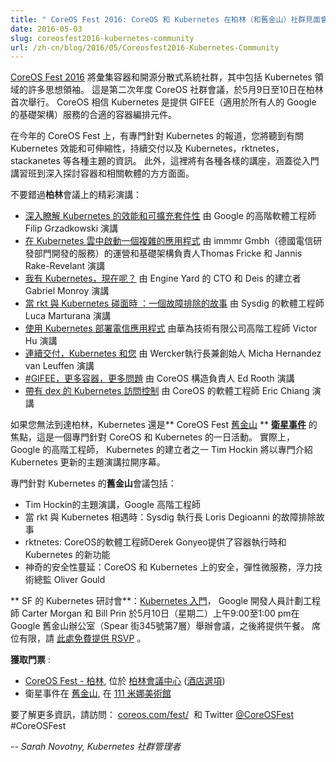 ```yaml
---
title: " CoreOS Fest 2016: CoreOS 和 Kubernetes 在柏林（和舊金山）社群見面會 "
date: 2016-05-03
slug: coreosfest2016-kubernetes-community
url: /zh-cn/blog/2016/05/Coreosfest2016-Kubernetes-Community
---
```

<!--
---
title: " CoreOS Fest 2016: CoreOS and Kubernetes Community meet in Berlin (& San Francisco) "
date: 2016-05-03
slug: coreosfest2016-kubernetes-community
url: /zh-cn/blog/2016/05/Coreosfest2016-Kubernetes-Community
---
-->
<!--
[CoreOS Fest 2016](https://coreos.com/fest/) will bring together the container and open source distributed systems community, including many thought leaders in the Kubernetes space. It is the second annual CoreOS community conference, held for the first time in Berlin on May 9th and 10th. CoreOS believes Kubernetes is the container orchestration component to deliver GIFEE (Google’s Infrastructure for Everyone Else).  
-->
[CoreOS Fest 2016](https://coreos.com/fest/) 將彙集容器和開源分散式系統社群，其中包括 Kubernetes 領域的許多思想領袖。
這是第二次年度 CoreOS 社群會議，於5月9日至10日在柏林首次舉行。
CoreOS 相信 Kubernetes 是提供 GIFEE（適用於所有人的 Google 的基礎架構）服務的合適的容器編排元件。

<!--
At this year’s CoreOS Fest, there are tracks dedicated to Kubernetes where you’ll hear about various topics ranging from Kubernetes performance and scalability, continuous delivery and Kubernetes, rktnetes, stackanetes and more. In addition, there will be a variety of talks, from introductory workshops to deep-dives into all things containers and related software.  
-->
在今年的 CoreOS Fest 上，有專門針對 Kubernetes 的報道，您將聽到有關 Kubernetes 效能和可伸縮性，持續交付以及 Kubernetes，rktnetes，stackanetes 等各種主題的資訊。
此外，這裡將有各種各樣的講座，涵蓋從入門講習班到深入探討容器和相關軟體的方方面面。

<!--
Don’t miss these great speaker sessions at the conference in **Berlin** :  -->
不要錯過**柏林**會議上的精彩演講：

<!--
- [Kubernetes Performance & Scalability Deep-Dive](https://coreosfest2016.sched.org/event/6ckp/kubernetes-performance-scalability-deep-dive?iframe=no&w=i:100;&sidebar=yes&bg=no) by Filip Grzadkowski, Senior Software Engineer at Google
- [Launching a complex application in a Kubernetes cloud](http://coreosfest2016.sched.org/event/6T0b/launching-a-complex-application-in-a-kubernetes-cloud) by Thomas Fricke and Jannis Rake-Revelant, Operations & Infrastructure Lead, immmr Gmbh (a service developed by the Deutsche Telekom’s R&D department)
- [I have Kubernetes, now what?](https://coreosfest2016.sched.org/event/6db3/i-have-kubernetes-now-what?iframe=no&w=i:100;&sidebar=yes&bg=no) by Gabriel Monroy, CTO of Engine Yard and creator of Deis
- [When rkt meets Kubernetes: a troubleshooting tale](https://coreosfest2016.sched.org/event/6YGg/when-rkt-meets-kubernetes-a-troubleshooting-tale?iframe=no&w=i:100;&sidebar=yes&bg=no) by Luca Marturana, Software Engineer at Sysdig
- [Use Kubernetes to deploy telecom applications](https://coreosfest2016.sched.org/event/6eSE/use-kubernetes-to-deploy-telecom-applications?iframe=no&w=i:100;&sidebar=yes&bg=no) by Victor Hu, Senior Engineer at Huawei Technologies
- [Continuous Delivery, Kubernetes and You](https://coreosfest2016.sched.org/event/6qCs/continuous-delivery-kubernetes-and-you?iframe=no&w=i:100;&sidebar=yes&bg=no) by Micha Hernandez van Leuffen, CEO and founder of Wercker
- [#GIFEE, More Containers, More Problems](https://coreosfest2016.sched.org/event/6YJl/gifee-more-containers-more-problems?iframe=no&w=i:100;&sidebar=yes&bg=no) by Ed Rooth, Head of Tectonic at CoreOS
- [Kubernetes Access Control with dex](https://coreosfest2016.sched.org/event/6YH4/kubernetes-access-control-with-dex?iframe=no&w=i:100;&sidebar=yes&bg=no) by Eric Chiang, Software Engineer at CoreOS
-->
- [深入瞭解 Kubernetes 的效能和可擴充套件性](https://coreosfest2016.sched.org/event/6ckp/kubernetes-performance-scalability-deep-dive?iframe=no&w=i:100;&sidebar=yes&bg=no) 由 Google 的高階軟體工程師 Filip Grzadkowski 演講
- [在 Kubernetes 雲中啟動一個複雜的應用程式](http://coreosfest2016.sched.org/event/6T0b/launching-a-complex-application-in-a-kubernetes-cloud) 由 immmr Gmbh（德國電信研發部門開發的服務）的運營和基礎架構負責人Thomas Fricke 和 Jannis Rake-Revelant 演講
- [我有 Kubernetes，現在呢？](https://coreosfest2016.sched.org/event/6db3/i-have-kubernetes-now-what?iframe=no&w=i:100;&sidebar=yes&bg=no) 由 Engine Yard 的 CTO 和 Deis 的建立者 Gabriel Monroy 演講
- [當 rkt 與 Kubernetes 碰面時 ：一個故障排除的故事](https://coreosfest2016.sched.org/event/6YGg/when-rkt-meets-kubernetes-a-troubleshooting-tale?iframe=no&w=i:100;&sidebar=yes&bg=no) 由 Sysdig 的軟體工程師 Luca Marturana 演講
- [使用 Kubernetes 部署電信應用程式](https://coreosfest2016.sched.org/event/6eSE/use-kubernetes-to-deploy-telecom-applications?iframe=no&w=i:100;&sidebar=yes&bg=no) 由華為技術有限公司高階工程師 Victor Hu 演講
- [連續交付，Kubernetes 和您](https://coreosfest2016.sched.org/event/6qCs/continuous-delivery-kubernetes-and-you?iframe=no&w=i:100;&sidebar=yes&bg=no) 由 Wercker執行長兼創始人 Micha Hernandez van Leuffen 演講
- [#GIFEE，更多容器，更多問題](https://coreosfest2016.sched.org/event/6YJl/gifee-more-containers-more-problems?iframe=no&w=i:100;&sidebar=yes&bg=no) 由 CoreOS 構造負責人 Ed Rooth 演講
- [帶有 dex 的 Kubernetes 訪問控制](https://coreosfest2016.sched.org/event/6YH4/kubernetes-access-control-with-dex?iframe=no&w=i:100;&sidebar=yes&bg=no) 由 CoreOS 的軟體工程師 Eric Chiang 演講

<!--
If you can’t make it to Berlin, Kubernetes is also a focal point at the **CoreOS Fest [San Francisco](https://www.eventbrite.com/e/coreos-fest-san-francisco-satellite-event-tickets-22705108591)**[**satellite event**](https://www.eventbrite.com/e/coreos-fest-san-francisco-satellite-event-tickets-22705108591), a one day event dedicated to CoreOS and Kubernetes. In fact, Tim Hockin, senior staff engineer at Google and one of the creators of Kubernetes, will be kicking off the day with a keynote dedicated to Kubernetes updates.  
-->
如果您無法到達柏林，Kubernetes 還是** CoreOS Fest [舊金山](https://www.eventbrite.com/e/coreos-fest-san-francisco-satellite-event-tickets-22705108591) ** [**衛星事件**](https://www.eventbrite.com/e/coreos-fest-san-francisco-satellite-event-tickets-22705108591) 的焦點，這是一個專門針對 CoreOS 和 Kubernetes 的一日活動。
實際上， Google 的高階工程師， Kubernetes 的建立者之一 Tim Hockin 將以專門介紹 Kubernetes 更新的主題演講拉開序幕。

<!--
**San Francisco** sessions dedicated to Kubernetes include:  
-->
專門針對 Kubernetes 的**舊金山**會議包括：

<!--
- Tim Hockin’s keynote address, Senior Staff Engineer at Google
- When rkt meets Kubernetes: a troubleshooting tale by Loris Degioanni, CEO of Sysdig
- rktnetes: what's new with container runtimes and Kubernetes by Derek Gonyeo, Software Engineer at CoreOS
- Magical Security Sprinkles: Secure, Resilient Microservices on CoreOS and Kubernetes by Oliver Gould, CTO of Buoyant
-->
- Tim Hockin的主題演講，Google 高階工程師
- 當 rkt 與 Kubernetes 相遇時：Sysdig 執行長 Loris Degioanni 的故障排除故事
- rktnetes: CoreOS的軟體工程師Derek Gonyeo提供了容器執行時和 Kubernetes 的新功能
- 神奇的安全性蔓延：CoreOS 和 Kubernetes 上的安全，彈性微服務，浮力技術總監 Oliver Gould

<!--
**Kubernetes Workshop in SF** : [Getting Started with Kubernetes](https://www.eventbrite.com/e/getting-started-with-kubernetes-tickets-25180552711), hosted at Google San Francisco office (345 Spear St - 7th floor) by Google Developer Program Engineers Carter Morgan and Bill Prin on Tuesday May 10th&nbsp;from 9:00am to 1:00pm, lunch will be served afterwards. Limited seats, please [RSVP for free here](https://www.eventbrite.com/e/getting-started-with-kubernetes-tickets-25180552711).  
-->
** SF 的 Kubernetes 研討會**：[Kubernetes 入門](https://www.eventbrite.com/e/getting-started-with-kubernetes-tickets-25180552711)，
Google 開發人員計劃工程師 Carter Morgan 和 Bill Prin 於5月10日（星期二）上午9:00至1:00 pm在 Google 舊金山辦公室（Spear 街345號第7層）舉辦會議，之後將提供午餐。
席位有限，請 [此處免費提供 RSVP](https://www.eventbrite.com/e/getting-started-with-kubernetes-tickets-25180552711) 。

<!--
**Get your tickets** :  
-->
**獲取門票** :  

<!--
- [CoreOS Fest - Berlin](https://ti.to/coreos/coreos-fest-2016/en), at the [Berlin Congress Center](https://www.google.com/maps/place/bcc+Berlin+Congress+Center+GmbH/@52.5206732,13.4165195,15z/data=!4m2!3m1!1s0x0:0xd2a15220241f2080) ([hotel option](http://www.parkinn-berlin.de/))
- satellite event in [San Francisco](https://www.eventbrite.com/e/coreos-fest-san-francisco-satellite-event-tickets-22705108591), at the [111 Minna Gallery](https://www.google.com/maps/place/111+Minna+Gallery/@37.7873222,-122.3994124,15z/data=!4m2!3m1!1s0x0:0xb55875af8c0ca88b?sa=X&ved=0ahUKEwjZ8cPLtL7MAhVQ5GMKHa8bCM4Q_BIIdjAN)
-->
- [CoreOS Fest - 柏林](https://ti.to/coreos/coreos-fest-2016/en), 位於 [柏林會議中心](https://www.google.com/maps/place/bcc+Berlin+Congress+Center+GmbH/@52.5206732,13.4165195,15z/data=!4m2!3m1!1s0x0:0xd2a15220241f2080) ([酒店選項](http://www.parkinn-berlin.de/))
- 衛星事件在 [舊金山](https://www.eventbrite.com/e/coreos-fest-san-francisco-satellite-event-tickets-22705108591), 在 [111 米娜美術館](https://www.google.com/maps/place/111+Minna+Gallery/@37.7873222,-122.3994124,15z/data=!4m2!3m1!1s0x0:0xb55875af8c0ca88b?sa=X&ved=0ahUKEwjZ8cPLtL7MAhVQ5GMKHa8bCM4Q_BIIdjAN)

<!--
Learn more at:&nbsp;[coreos.com/fest/](https://coreos.com/fest/)&nbsp;and on Twitter&nbsp;[@CoreOSFest](https://twitter.com/coreosfest) #CoreOSFest  
-->
要了解更多資訊，請訪問：&nbsp;[coreos.com/fest/](https://coreos.com/fest/)&nbsp; 和 Twitter&nbsp;[@CoreOSFest](https://twitter.com/coreosfest) #CoreOSFest  

<!--
_-- Sarah Novotny, Kubernetes Community Manager_
-->
_-- Sarah Novotny, Kubernetes 社群管理者_
